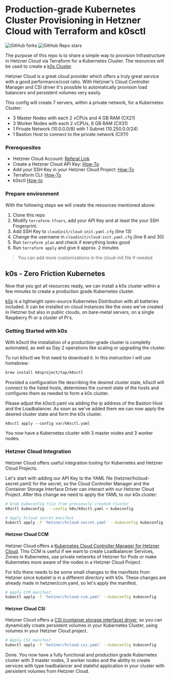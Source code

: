 # Production-grade Kubernetes Cluster Provisioning in Hetzner Cloud with Terraform and k0sctl

![GitHub forks](https://img.shields.io/github/forks/jlnhnng/k0s-hetzner?style=social)
![GitHub Repo stars](https://img.shields.io/github/stars/jlnhnng/k0s-hetzner?style=social)

The purpose of this repo is to share a simple way to provision Infrastructure in Hetzner Cloud via Terraform for a Kubernetes Cluster. The resources will be used to create a [k0s Cluster](https://k0sproject.io/).

Hetzner Cloud is a great cloud provider which offers a truly great service with a good performance/cost ratio. With Hetzner's Cloud Controller Manager and CSI driver it's possible to automatically provision load balancers and persistent volumes very easily.

This config will create 7 servers, within a private network, for a Kubernetes Cluster: 
- 3 Master Nodes with each 2 vCPUs and 4 GB RAM (CX21)
- 3 Worker Nodes with each 2 vCPUs, 8 GB RAM (CX31)
- 1 Private Network (10.0.0.0/8) with 1 Subnet (10.250.0.0/24)
- 1 Bastion Host to connect to the private network (CX11)

### Prerequesites
- Hetzner Cloud Account: [Referal Link](https://hetzner.cloud/?ref=n2kb4hM7PmYQ)
- Create a Hetzner Cloud API Key: [How-To](https://docs.hetzner.cloud/#getting-started)
- Add your SSH Key in your Hetzner Cloud Project: [How-To](https://community.hetzner.com/tutorials/add-ssh-key-to-your-hetzner-cloud#step-2---add-the-ssh-key-to-your-hetzner-cloud-console)
- Terraform CLI: [How-To](https://learn.hashicorp.com/tutorials/terraform/install-cli)
- k0sctl [How-to](https://github.com/k0sproject/k0sctl#installation)

### Prepare environment
With the following steps we will create the resources mentioned above:
1. Clone this repo
2. Modify `terraform.tfvars`, add your API Key and at least the your SSH Fingerprint.
3. Add SSH Key to `cloudinit/cloud-init.yaml.cfg` (line 13)
4. Change the username in `cloudinit/cloud-init.yaml.cfg` (line 8 and 30)
5. Run `terraform plan` and check if everything looks good
6. Run `terraform apply` and give it approx. 2 minutes

> You can add more customizations in the cloud-init file if needed

## k0s - Zero Friction Kubernetes
Now that you got all resources ready, we can install a k0s cluster within a few minutes to create a production grade Kubernetes cluster. 

[k0s](https://k0sproject.io) is a lightwight open-source Kubernetes Distribution with all batteries included. It can be installed on cloud instances like the ones we've created in Hetzner but also in public clouds, on bare-metal servers, on a single Raspberry Pi or a cluster of Pi's.

### Getting Started with k0s

With k0sctl the installation of a production-grade cluster is completly automated, as well as Day 2 operations like scaling or upgrading the cluster. 

To run k0sctl we first need to download it. In this instruction I will use homebrew:
``` bash
brew install k0sproject/tap/k0sctl
```

Provided a configuration file describing the desired cluster state, k0sctl will connect to the listed hosts, determines the current state of the hosts and configures them as needed to form a k0s cluster.

Please adjust the k0sctl.yaml via adding the ip address of the Bastion Host and the Loadbalancer. As soon as we've added them we can now apply the desired cluster state and form the k0s cluster. 

```
k0sctl apply --config var/k0sctl.yaml
```

You now have a Kubernetes cluster with 3 master nodes and 3 worker nodes. 

### Hetzner Cloud Integration

Hetzner Cloud offers useful integration tooling for Kubernetes and Hetzner Cloud Projects. 

Let's start with adding our API Key to the YAML file (hetzner/hcloud-secret.yaml) for the secret, so the Cloud Controller Manager and the Container Storage Interface Driver can interact with our Hetzner Cloud Project. After this change we need to apply the YAML to our k0s cluster:
``` bash
# Grab kubeconfig file from previously created cluster
k0sctl kubeconfig  --config k0s/k0sctl.yaml > kubeconfig

# Apply hcloud secret manifest
kubectl apply -f 'hetzner/hcloud-secret.yaml' --kubeconfig kubeconfig
```

#### Hetzner Cloud CCM

Hetzner Cloud offers a [Kubernetes Cloud Controller Manager for Hetzner Cloud](https://github.com/hetznercloud/hcloud-cloud-controller-manager). This CCM is useful if we want to create Loadbalancer Services, Zones in Kubernetes, use private networks of Hetzner for Pods or make Kubernetes more aware of the nodes in a Hetzner Cloud Project.

For k0s there needs to be some small changes to the manifests from Hetzner since kubelet is in a different directory with k0s. These changes are already made in hetzner/ccm.yaml, so let's apply the manifest. 

``` bash
# Apply CCM manifest
kubectl apply -f 'hetzner/hcloud-ccm.yaml' --kubeconfig kubeconfig
```

#### Hetzner Cloud CSI

Hetzner Cloud offers a [CSI (container storage interface) driver](https://github.com/hetznercloud/csi-driver), so you can dynamically create persistent volumes in your Kubernetes Cluster, using volumes in your Hetzner Cloud project.

``` bash
# Apply CSI manifest
kubectl apply -f 'hetzner/hcloud-csi.yaml' --kubeconfig kubeconfig
```

Done. You now have a fully functional and production grade Kubernetes cluster with 3 master nodes, 3 worker nodes and the ability to create services with type loadbalancer and stateful application in your cluster with persistent volumes from Hetzner Cloud.
